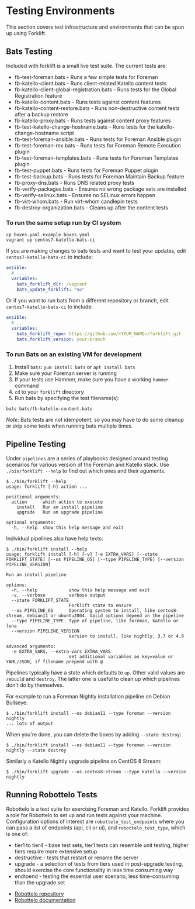 # Testing Environments

This section covers test infrastructure and environments that can be spun up using Forklift.

## Bats Testing

Included with forklift is a small live test suite.  The current tests are:

  * fb-test-foreman.bats - Runs a few simple tests for Foreman
  * fb-katello-client.bats - Runs client-related Katello content tests
  * fb-katello-client-global-registration.bats - Runs tests for the Global Registration feature
  * fb-katello-content.bats  - Runs tests against content features
  * fb-katello-content-restore.bats - Runs non-destructive content tests after a backup restore
  * fb-katello-proxy.bats - Runs tests against content proxy features
  * fb-test-katello-change-hostname.bats - Runs tests for the katello-change-hostname script
  * fb-test-foreman-ansible.bats - Runs tests for Foreman Ansible plugin
  * fb-test-foreman-rex.bats - Runs tests for Foreman Remote Execution plugin
  * fb-test-foreman-templates.bats - Runs tests for Foreman Templates plugin
  * fb-test-puppet.bats - Runs tests for Foreman Puppet plugin
  * fb-test-backup.bats - Runs tests for Foreman Maintain Backup feature
  * fb-proxy-dns.bats - Runs DNS related proxy tests
  * fb-verify-packages.bats - Ensures no wrong package sets are installed
  * fb-verify-selinux.bats - Ensures no SELinux errors happen
  * fb-virt-whom.bats - Run virt-whom candlepin tests
  * fb-destroy-organization.bats - Cleans up after the content tests

### To run the same setup run by CI system

```
cp boxes.yaml.example boxes.yaml
vagrant up centos7-katello-bats-ci
```

If you are making changes to bats tests and want to test your updates, edit `centos7-katello-bats-ci` to include:

```yaml
ansible:
  # ....
  variables:
    bats_forklift_dir: /vagrant
    bats_update_forklift: "no"
```

Or if you want to run bats from a different repository or branch, edit `centos7-katello-bats-ci` to include:

```yaml
ansible:
  # ...
  variables:
    bats_forklift_repo: https://github.com/<YOUR_NAME>/forklift.git
    bats_forklift_version: your-branch
```

### To run Bats on an existing VM for development

1. Install `bats`: `yum install bats` or `apt install bats`
2. Make sure your Foreman server is running
3. If your tests use Hammer, make sure you have a working `hammer` command
4. `cd` to your `forklift` directory
5. Run bats by specifying the test filename(s):

```
bats bats/fb-katello-content.bats
```

_Note_: Bats tests are not idempotent, so you may have to do some cleanup or skip some tests when running bats multiple times.


## Pipeline Testing

Under `pipelines` are a series of playbooks designed around testing scenarios for various version of the Foreman and Katello stack.
Use `./bin/forklift --help` to find out which ones and their aguments.

```console
$ ./bin/forklift --help
usage: forklift [-h] action ...

positional arguments:
  action      which action to execute
    install   Run an install pipeline
    upgrade   Run an upgrade pipeline

optional arguments:
  -h, --help  show this help message and exit
```

Individual pipelines also have help texts:
```console
$ ./bin/forklift install --help
usage: forklift install [-h] [-v] [-e EXTRA_VARS] [--state FORKLIFT_STATE] [--os PIPELINE_OS] [--type PIPELINE_TYPE] [--version PIPELINE_VERSION]

Run an install pipeline

options:
  -h, --help            show this help message and exit
  -v, --verbose         verbose output
  --state FORKLIFT_STATE
                        Forklift state to ensure
  --os PIPELINE_OS      Operating system to install, like centos8-stream, debian11 or ubuntu2004. Valid options depend on the pipeline
  --type PIPELINE_TYPE  Type of pipeline, like foreman, katello or luna
  --version PIPELINE_VERSION
                        Version to install, like nightly, 3.7 or 4.9

advanced arguments:
  -e EXTRA_VARS, --extra-vars EXTRA_VARS
                        set additional variables as key=value or YAML/JSON, if filename prepend with @
```

Pipelines typically have a state which defaults to `up`. Other valid values are `rebuild` and `destroy`. The latter one is useful to clean up which pipelines don't do by themselves.

For example to run a Foreman Nightly installation pipeline on Debian Bullseye:

```console
$ ./bin/forklift install --os debian11 --type foreman --version nightly
... lots of output
```

When you're done, you can delete the boxes by adding `--state destroy`:

```console
$ ./bin/forklift install --os debian11 --type foreman --version nightly --state destroy
```

Similarly a Katello Nightly upgrade pipeline on CentOS 8 Stream:

```console
$ ./bin/forklift upgrade --os centos8-stream --type katello --version nightly
```

## Running Robottelo Tests

Robottelo is a test suite for exercising Foreman and Katello. Forklift provides a role for Robottelo to set up and run tests against your machine. Configuration options of interest are `robottelo_test_endpoints` where you can pass a list of endpoints (api, cli or ui), and `robottelo_test_type`, which is one of:

- tier1 to tier4 - base test sets, tier1 tests can resemble unit testing, higher tiers require more extensive setup
- destructive - tests that restart or rename the server
- upgrade - a selection of tests from tiers used in post-upgrade testing, should exercise the core functionality in less time consuming way
- endtoend - testing the essential user scenario, less time-consuming than the upgrade set

 * [Robottelo repository](https://github.com/SatelliteQE/robottelo)
 * [Robottelo documentation](https://robottelo.readthedocs.io/en/latest/)

